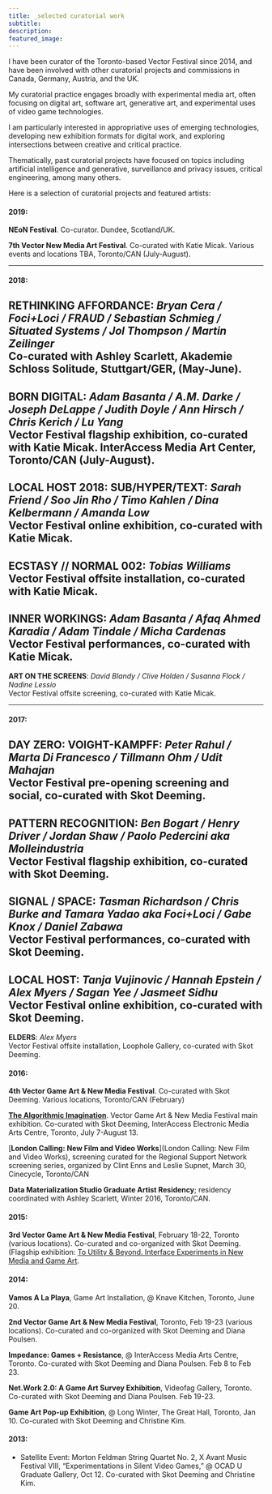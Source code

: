```yaml
---
title: _selected curatorial work
subtitle:
description:
featured_image:
---
```


I have been curator of the Toronto-based Vector Festival since 2014, and have been involved with other curatorial projects and commissions in Canada, Germany, Austria, and the UK.

My curatorial practice engages broadly with experimental media art, often focusing on digital art, software art,  generative art, and experimental uses of video game technologies.

I am particularly interested in appropriative uses of emerging technologies, developing new exhibition formats for digital work, and exploring intersections between creative and critical practice.

Thematically, past curatorial projects have focused on topics including artificial intelligence and generative, surveillance and privacy issues, critical engineering, among many others.

Here is a selection of curatorial projects and featured artists:

#### 2019:

**NEoN Festival**. Co-curator. Dundee, Scotland/UK.

**7th Vector New Media Art Festival**. Co-curated with Katie Micak. Various events and locations TBA, Toronto/CAN (July-August).

---

#### 2018:

**RETHINKING AFFORDANCE**: _Bryan Cera / Foci+Loci / FRAUD / Sebastian Schmieg / Situated Systems / Jol Thompson / Martin Zeilinger_  
 Co-curated with Ashley Scarlett, Akademie Schloss Solitude, Stuttgart/GER, (May-June).  
---  
**BORN DIGITAL**: _Adam Basanta / A.M. Darke / Joseph DeLappe / Judith Doyle / Ann Hirsch / Chris Kerich / Lu Yang_  
Vector Festival flagship exhibition, co-curated with Katie Micak. InterAccess Media Art Center, Toronto/CAN (July-August).  
---  
**LOCAL HOST 2018: SUB/HYPER/TEXT**: _Sarah Friend / Soo Jin Rho / Timo Kahlen / Dina Kelbermann / Amanda Low_  
Vector Festival online exhibition, co-curated with Katie Micak.  
---  
**ECSTASY // NORMAL 002**: _Tobias Williams_  
Vector Festival offsite installation, co-curated with Katie Micak.  
---  
**INNER WORKINGS**: _Adam Basanta / Afaq Ahmed Karadia / Adam Tindale / Micha Cardenas_  
Vector Festival performances, co-curated with Katie Micak.  
---  
**ART ON THE SCREENS**: _David Blandy / Clive Holden / Susanna Flock / Nadine Lessio_  
Vector Festival offsite screening, co-curated with Katie Micak.  

---

#### 2017:

**DAY ZERO: VOIGHT-KAMPFF**: _Peter Rahul / Marta Di Francesco / Tillmann Ohm / Udit Mahajan_  
Vector Festival pre-opening screening and social, co-curated with Skot Deeming.  
---  
**PATTERN RECOGNITION**: _Ben Bogart / Henry Driver / Jordan Shaw / Paolo Pedercini aka Molleindustria_  
Vector Festival flagship exhibition, co-curated with Skot Deeming.  
---  
**SIGNAL / SPACE**: _Tasman Richardson / Chris Burke and Tamara Yadao aka Foci+Loci / Gabe Knox / Daniel Zabawa_  
Vector Festival performances, co-curated with Skot Deeming.  
---  
**LOCAL HOST**: _Tanja Vujinovic / Hannah Epstein / Alex Myers / Sagan Yee / Jasmeet Sidhu_  
Vector Festival online exhibition, co-curated with Skot Deeming.  
---  
**ELDERS**: _Alex Myers_  
Vector Festival offsite installation, Loophole Gallery, co-curated with Skot Deeming.  

#### 2016:

**4th Vector Game Art & New Media Festival**. Co-curated with Skot Deeming. Various locations, Toronto/CAN (February)

[**The Algorithmic Imagination**](http://marjz.net/wp-content/uploads/2015/01/Rendered_Visible_Exploring_the_Limits_of-1.pdf). Vector Game Art & New Media Festival main exhibition. Co-curated with Skot Deeming, InterAccess Electronic Media Arts Centre, Toronto, July 7-August 13.

[**London Calling: New Film and Video Works**](London Calling: New Film and Video Works), screening curated for the Regional Support Network screening series, organized by Clint Enns and Leslie Supnet, March 30, Cinecycle, Toronto/CAN

**Data Materialization Studio Graduate Artist Residency**; residency coordinated with Ashley Scarlett, Winter 2016, Toronto/CAN.

#### 2015:

**3rd Vector Game Art & New Media Festival**, February 18-22, Toronto (various locations). Co-curated and co-organized with Skot Deeming. (Flagship exhibition: [To Utility & Beyond. Interface Experiments in New Media and Game Art](http://www.vectorfestival.org/exhibition-to-utility-and-beyond-interface-experiments-in-new-media-and-game-art/).

#### 2014:

**Vamos A La Playa**, Game Art Installation, @ Knave Kitchen, Toronto, June 20.

**2nd Vector Game Art & New Media Festival**, Toronto, Feb 19-23 (various locations). Co-curated and co-organized with Skot Deeming and Diana Poulsen.

**Impedance: Games + Resistance**, @ InterAccess Media Arts Centre, Toronto. Co-curated with Skot Deeming and Diana Poulsen. Feb 8 to Feb 23.

**Net.Work 2.0: A Game Art Survey Exhibition**, Videofag Gallery, Toronto. Co-curated with Skot Deeming and Diana Poulsen. Feb 19-23.

**Game Art Pop-up Exhibition**, @ Long Winter, The Great Hall, Toronto, Jan 10. Co-curated with Skot Deeming and Christine Kim.

#### 2013:

- Satellite Event: Morton Feldman String Quartet No. 2, X Avant Music Festival VIII, “Experimentations in Silent Video Games,” @ OCAD U Graduate Gallery, Oct 12. Co-curated with Skot Deeming and Christine Kim.
